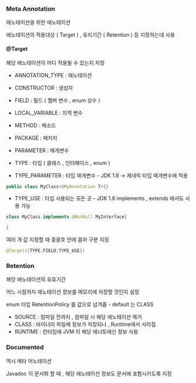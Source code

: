 ### Meta Annotation

애노테이션을 위한 애노테이션

애노테이션의 적용대상 ( Target ) , 유지기간 ( Retention ) 등 지정하는데 사용

#### @Target

해당 에노테이션이 어디 적용될 수 있는지 지정

- ANNOTATION_TYPE : 애노테이션
- CONSTRUCTOR : 생성자
- FIELD : 필드 ( 멤버 변수 , enum 상수 )
- LOCAL_VARIABLE : 지역 변수
- METHOD : 메소드
- PACKAGE : 패키지
- PARAMETER : 매개변수
- TYPE : 타입 ( 클래스 , 인터페이스 , enum )

- TYPE_PARAMETER : 타입 매개변수 - JDK 1.8
-> 제네릭 타입 매개변수에 적용
```java
public class MyClass<@MyAnnotation T>{}
```
- TYPE_USE : 타입 사용되는 모든 곳 - JDK 1.8
implements , extends 에서도 사용 가능
```java
class MyClass implements @NonNull MyInterface{

}
```


여러 개 값 지정할 때 중괄호 안에 콤마 구분 지정
```java
@Target({TYPE,FIELD,TYPE_USE})
```

### Retention

해당 애노테이션의 유효기간

어느 시점까지 애노테이션 정보를 메모리에 저장할 것인지 설정

enum 타입 RetentionPolicy 를 값으로 넘겨줌 - default 는 CLASS

- SOURCE : 컴파일 전까지 , 컴파일 시 해당 애노테이션 제거
- CLASS : 바이너리 파일에 정보가 저장되나 , Runtime에서 사라짐
- RUNTIME : 런타임에 JVM 이 해당 에너토에신 정보 사용
    

### Documented

역시 메타 어노테이션

Javadoc 이 문서화 할 때 , 해당 애노테이션 정보도 문서에 포함시키도록 지정
